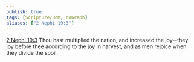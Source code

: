 ```yaml
---
publish: true
tags: [Scripture/BoM, noGraph]
aliases: ["2 Nephi 19:3"]
---
```

[2 Nephi 19:3](https://churchofjesuschrist.org/study/scriptures/bofm/2-ne/19?lang=eng&id=p3#p3) Thou hast multiplied the nation, and increased the joy--they joy before thee according to the joy in harvest, and as men rejoice when they divide the spoil.
